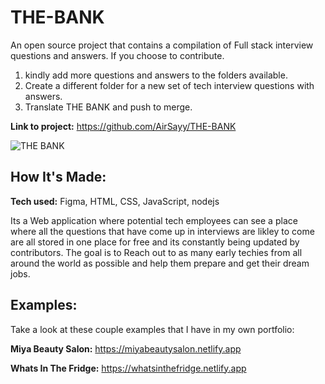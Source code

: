 # THE-BANK
An open source project that contains a compilation of Full stack interview questions and answers.
If you choose to contribute.
1. kindly add more questions and answers to the folders available.
2. Create a different folder for a new set of tech interview questions with answers.
3. Translate THE BANK and push to merge.



**Link to project:** https://github.com/AirSayy/THE-BANK

![THE BANK](https://user-images.githubusercontent.com/107049081/202275622-19e05398-3225-4d25-9087-67e8e218a53e.jpg)


## How It's Made:

**Tech used:** Figma, HTML, CSS, JavaScript, nodejs

Its a Web application where potential tech employees can see a place where all the questions that have come up in interviews are likley to come are all stored in one place for free and its constantly being updated by contributors. The goal is to Reach out to as many early techies from all around the world as possible and help them prepare and get their dream jobs. 


## Examples:
Take a look at these couple examples that I have in my own portfolio:

**Miya Beauty Salon:** https://miyabeautysalon.netlify.app

**Whats In The Fridge:** https://whatsinthefridge.netlify.app





